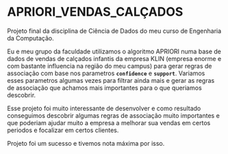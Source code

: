 # APRIORI_VENDAS_CALÇADOS

Projeto final da disciplina de Ciência de Dados do meu curso de Engenharia da Computação.

Eu e meu grupo da faculdade utilizamos o algoritmo APRIORI numa base de dados de vendas de calçados infantis da empresa KLIN (empresa enorme e com bastante influencia na região do meu campus) para gerar regras de associação com base nos parametros **`confidence`** e **`support`**. Variamos esses parametros algumas vezes para filtrar ainda mais e gerar as regras de associação que achamos mais importantes para o que queriamos descobrir.

Esse projeto foi muito interessante de desenvolver e como resultado conseguimos descobrir algumas regras de associação muito importantes e que poderiam ajudar muito a empresa a melhorar sua vendas em certos periodos e focalizar em certos clientes.

Projeto foi um sucesso e tivemos nota máxima por isso.
